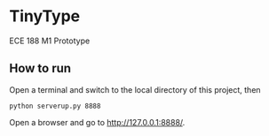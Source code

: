 # TinyType
ECE 188 M1 Prototype

## How to run
Open a terminal and switch to the local directory of this project, then
```
python serverup.py 8888
```
Open a browser and go to http://127.0.0.1:8888/.